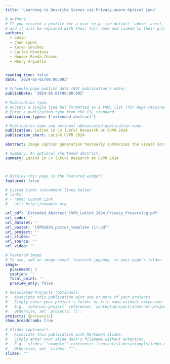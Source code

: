 ```yaml
---
title: 'Learning to Describe Scenes via Privacy-aware Optical Lens'

# Authors
# If you created a profile for a user (e.g. the default `admin` user), write the username (folder name) here
# and it will be replaced with their full name and linked to their profile.
authors:
  - admin
  - Jhon Lopez
  - Karen Sanchez
  - Carlos Hinojosa
  - Hoover Rueda-Chacón 
  - Henry Arguello


reading_time: false
date: '2024-05-01T00:00:00Z'

# Schedule page publish date (NOT publication's date).
publishDate: '2024-05-01T00:00:00Z'

# Publication type.
# Accepts a single type but formatted as a YAML list (for Hugo requirements).
# Enter a publication type from the CSL standard.
publication_types: ['extended-abstract']

# Publication name and optional abbreviated publication name.
publication: LatinX in CV (LXCV) Research at CVPR 2024
publication_short: LatinX CVPR 2024

abstract: Image caption generation textually summarizes the visual content of an image. This task has gained popularity at the turning point of computer vision (CV) and natural language processing (NLP). Images used to train image captioning models may contain sensitive data that should be confidential, such as faces, personal characteristics, documents, children, etc. This work focuses on protecting privacy in the image captioning task, directly from the image acquisition stage. For this, a refractive lens was designed to ensure privacy using an end-to-end deep learning-based optimization approach. The designed lens blurs sensitive visual attributes in the acquired image while extracting essential features to generate captions even from highly distorted images. The image caption network implements two long short-term memory networks (LSTMs) with an attention module in between to ensure high-quality captions. This method was tested and validated through simulations in the COCO dataset. The results showed a better balance between privacy and usability compared to traditional methods that do not consider privacy.

# Summary. An optional shortened abstract.
summary: LatinX in CV (LXCV) Research at CVPR 2024



# Display this page in the Featured widget?
featured: false

# Custom links (uncomment lines below)
# links:
# - name: Custom Link
#   url: http://example.org

url_pdf: 'Extended_Abstract_CVPR_LatinX_2024_Privacy_Preserving.pdf'
url_code: ''
url_dataset: ''
url_poster: 'CVPR2024_poster_template (1).pdf'
url_project: ''
url_slides: ''
url_source: ''
url_video: ''

# Featured image
# To use, add an image named `featured.jpg/png` to your page's folder.
image:
  placement: 1
  caption: ''
  focal_point: ''
  preview_only: false

# Associated Projects (optional).
#   Associate this publication with one or more of your projects.
#   Simply enter your project's folder or file name without extension.
#   E.g. `internal-project` references `content/project/internal-project/index.md`.
#   Otherwise, set `projects: []`.
projects: [privacyic]
show_breadcrumb: true

# Slides (optional).
#   Associate this publication with Markdown slides.
#   Simply enter your slide deck's filename without extension.
#   E.g. `slides: "example"` references `content/slides/example/index.md`.
#   Otherwise, set `slides: ""`.
slides: ""
---
```

